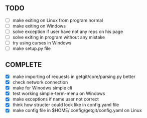 ## TODO
- [ ] make exiting on Linux from program normal
- [ ] make exiting on Windows
- [ ] solve exception if user have not any reps on his page
- [ ] solve exiting in program without any mistake
- [ ] try using curses in Windows
- [ ] make setup.py file

## COMPLETE
- [x] make importing of requests in getgit/core/parsing.py better
- [x] check network connection
- [x] make for Winodws simple cli
- [x] test working simple-term-menu on Windows
- [x] make exceptions if name user not correct
- [x] think how structer could look like in config.yaml file
- [x] make config file in $HOME/.config/getgit/config.yaml on Linux
